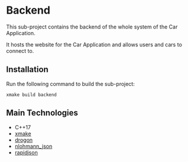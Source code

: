 # Backend

This sub-project contains the backend of the whole system of the Car Application.

It hosts the website for the Car Application and allows users and cars to connect to.

## Installation

Run the following command to build the sub-project: 

```
xmake build backend
```

## Main Technologies

- C++17
- [xmake](https://xmake.io/)
- [drogon](https://github.com/drogonframework/drogon)
- [nlohmann_json](https://github.com/nlohmann/json)
- [rapidjson](https://github.com/Tencent/rapidjson)